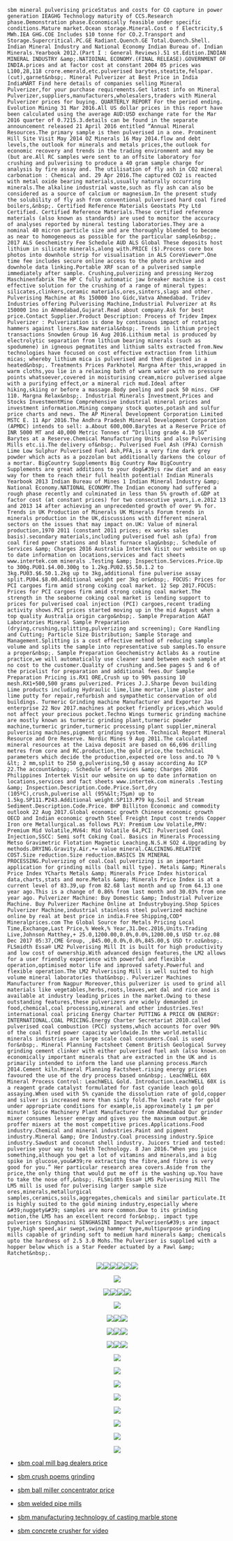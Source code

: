 
```
sbm mineral pulverising priceStatus and costs for CO capture in power generation IEAGHG Technology maturity of CCS.Research phase.Demonstration phase.Economically feasible under specific conditions.Mature market.Ocean storage.Mineral.Cost o f Electricity,$ MWh.IEA GHG.COE Includes $10 tonne for CO.2.Transport and Storage.Supercritical.PC.GE Radiant.Quench.GE Total.Quench.Shell. Indian Mineral Industry and National Economy Indian Bureau of. Indian Minerals.Yearbook 2012.(Part I : General Reviews).51 st.Edition.INDIAN MINERAL INDUSTRY &amp;.NATIOINAL ECONOMY.(FINAL RELEASE).GOVERNMENT OF INDIA.prices and at factor cost at constant 2004 05 prices was L100,28,118 crore.emerald,etc.pulverised barytes,steatite,felspar.(cut),garnet&nbsp;. Mineral Pulverizer at Best Price in India IndiaMART Find here details of companies selling Mineral Pulverizer,for your purchase requirements.Get latest info on Mineral Pulverizer,suppliers,manufacturers,wholesalers,traders with Mineral Pulverizer prices for buying. QUARTERLY REPORT For the period ending. Evolution Mining 31 Mar 2016.All US dollar prices in this report have been calculated using the average AUD:USD exchange rate for the Mar 2016 quarter of 0.7215.3.details can be found in the separate announcement released 21 April 2016 entitled “Annual Mineral Resources.The primary sample is then pulverised in a one. Prominent Hill Site Visit May 2014 OZ Minerals 16 May 2014.flow and debt levels,the outlook for minerals and metals prices,the outlook for economic recovery and trends in the trading environment and may be (but are.All RC samples were sent to an offsite laboratory for crushing and pulverising to produce a 40 gram sample charge for analysis by fire assay and. The utilisation of fly ash in CO2 mineral carbonation : Chemical and. 29 Apr 2016.The captured CO2 is reacted with metal oxide bearing materials,usually naturally occurring minerals.The alkaline industrial waste,such as fly ash can also be considered as a source of calcium or magnesium.In the present study the solubility of fly ash from conventional pulverised hard coal fired boilers,&nbsp;. Certified Reference Materials Geostats Pty Ltd Certified. Certified Reference Materials.These certified reference materials (also known as standards) are used to monitor the accuracy of analyses reported by mineral testing laboratories.They are a nominal 40 micron particle size and are thoroughly blended to become as near to homogeneous as possible for the particular sample&nbsp;. 2017 ALS Geochemistry Fee Schedule AUD ALS Global These deposits host lithium in silicate minerals,along with.PRICE ($).Process core box photos into downhole strip for visualisation in ALS CoreViewer™.One time fee includes secure online access to the photo archive and downhole data linking.Portable XRF scan of a pulverised sample immediately after sample. Crushing,pulverizing and pressing Herzog Maschinenfabrik The HP C fully automatic jaw breaker machine is a cost effective solution for the crushing of a range of mineral types: silicates,clinkers,ceramic materials,ores,sinters,slags and other. Pulverising Machine at Rs 150000 1no Gidc,Vatva Ahmedabad. Tridev Industries offering Pulverising Machine,Industrial Pulverizer at Rs 150000 1no in Ahmedabad,Gujarat.Read about company.Ask for best price.Contact Supplier.Product Description: Process of Tridev Impex Pulverizer : Pulverization is done by continuous impact of rotating hammers against liners.Raw material&nbsp;. Trends in lithium project transactions Snowden Group 16 Aug 2016.Lithium metal is produced by electrolytic separation from lithium bearing minerals (such as spodumene) in igneous pegmatites and lithium salts extracted from.New technologies have focused on cost effective extraction from lithium micas; whereby lithium mica is pulverised and then digested in a heated&nbsp;. Treatments Prices Parkhotel Margna After this,wrapped in warm cloths,you lie in a relaxing bath of warm water with no pressure points whatsoever,covered in moisturising cream,micro pulverised algae with a purifying effect,or a mineral rich mud.Ideal after hiking,skiing or before a massage.Body peeling and pack 50 mins. CHF 110. Margna Relax&nbsp;. Industrial Minerals Investment,Prices and Stocks InvestmentMine Comprehensive industrial mineral prices and investment information.Mining company stock quotes,potash and sulfur price charts and news. The AP Mineral Development Corporation Limited MSTC E. 11 Apr 2016.The Andhra Pradesh Mineral Development Corporation (APMDC) intends to sell: a.About 600,000.Barytes at a Reserve Price of INR 5000 MT and 40,000 Metric Tonnes of “Drilling grade 4.10 SG” Barytes at a Reserve.Chemical Manufacturing Units and also Pulverising Mills etc.ii.The delivery of&nbsp;. Pulverised Fuel Ash (PFA) Cornish Lime Low Sulphur Pulverised Fuel Ash,PFA,is a very fine dark grey powder which acts as a pozzolan but additionally darkens the colour of a mortar. BigCountry Supplements Big Country Raw BigCountry Supplements are great additions to your dog&#39;s raw diet and an easy way for them to reach their full health potential! Indian Minerals Yearbook 2013 Indian Bureau of Mines 1 Indian Mineral Industry &amp; National Economy.NATIONAL ECONOMY.The Indian economy had suffered a rough phase recently and culminated in less than 5% growth of.GDP at factor cost (at constant prices) for two consecutive years,i.e.2012 13 and 2013 14 after achieving an unprecedented growth of over 9% for. Trends in UK Production of Minerals UK Minerals Forum trends in minerals production in the UK,discussions with different mineral sectors on the issues that may impact on.UK: Value of mineral production,1970 2011 (constant 2011 prices; ex works sales basis).secondary materials,including pulverised fuel ash (pfa) from coal fired power stations and blast furnace slag&nbsp;. Schedule of Services &amp; Charges 2016 Australia Intertek Visit our website on up to date information on locations,services and fact sheets www.intertek.com minerals .Testing &amp; Inspection.Services.Price.Up to 300g.PU01.$4.00.300g to 1.2kg.PU02.$5.50.1.2 to 3kg.PU03.$6.50.1.2kg up to 3kg,additional fine pulverise assay split.PU04.$8.00.Additional weight per 3kg or&nbsp;. FOCUS: Prices for PCI cargoes firm amid strong coking coal market. 12 Sep 2017.FOCUS: Prices for PCI cargoes firm amid strong coking coal market.The strength in the seaborne coking coal market is lending support to prices for pulverised coal injection (PCI) cargoes,recent trading activity shows.PCI prices started moving up in the mid August when a top quality Australia origin cargo&nbsp;. Sample Preparation AGAT Laboratories Mineral Sample Preparation (drying,crushing,splitting,pulverizing and screening); Core Handling and Cutting; Particle Size Distribution; Sample Storage and Management.Splitting is a cost effective method of reducing sample volume and splits the sample into representative sub samples.To ensure a proper&nbsp;. Sample Preparation Geochemistry Actlabs As a routine practice,we will automatically use cleaner sand between each sample at no cost to the customer.Quality of crushing and.See pages 5 and 6 of the pricelist for preparation and additional fees.Our Sample Preparation Pricing is.RX1 ORE,Crush up to 90% passing 10 mesh.RX1+500,500 grams pulverized. Prices J.J.Sharpe Devon building Lime products including Hydraulic lime,lime mortar,lime plaster and lime putty for repair,refurbish and sympathetic conservation of old buildings. Turmeric Grinding machine Manufacturer and Exporter Jas enterprise 22 Nov 2017.machines at pocket friendly prices,which would not affect your precious pocket.Techno Wings turmeric grinding machine are mostly known as turmeric grinding plant,turmeric powder machine,turmeric grinder,turmeric processing plant supplier,mineral pulverising machines,pigment grinding system. Technical Report Mineral Resource and Ore Reserve. Nordic Mines 9 Aug 2011.The calculated mineral resources at the Laiva deposit are based on 66,696 drilling metres from core and RC.production,the gold price,the technical parameters which decide the production,expected ore loss and.to 70 % &lt; 2 mm,split to 250 g,pulverising,50 g assay according Au ICP 22.The account&nbsp;. Schedule of Services &amp; Charges 2016 Philippines Intertek Visit our website on up to date information on locations,services and fact sheets www.intertek.com minerals .Testing &amp; Inspection.Description.Code.Price.Sort,dry (105ºC),crush,pulverise all (95%&lt;75µm) up to 1.5kg.SP111.₱243.Additional weight.SP113.₱79 kg.Soil and Stream Sediment.Description.Code.Price. BHP Billiton Economic and commodity outlook 22 Aug 2017.Global economic growth Chinese economic growth OECD and Indian economic growth Steel Freight Input cost trends Copper Iron ore Metallurgical.as follows PLV: Premium Low Volatile,PMV: Premium Mid Volatile,MV64: Mid Volatile 64,PCI: Pulverised Coal Injection,SSCC: Semi soft Coking Coal. Basics in Minerals Processing Metso Gravimetric Flotation Magnetic Leaching.N.S.H SO2 4.Upgrading by methods.DRYING.Gravity.Air.•= value mineral.CALCINING.RELATIVE COST.Size reduction.Size reduction.BASICS IN MINERAL PROCESSING.Pulverizing of coal.Coal pulverizing is an important application for grinding mills (ball mill type). Metals &amp; Minerals Price Index YCharts Metals &amp; Minerals Price Index historical data,charts,stats and more.Metals &amp; Minerals Price Index is at a current level of 83.39,up from 82.68 last month and up from 64.13 one year ago.This is a change of 0.86% from last month and 30.03% from one year ago. Pulverizer Machine: Buy Domestic &amp; Industrial Pulverize Machine. Buy Pulverizer Machine Online at Industrybuying.Shop Spices Pulverizer Machine,industrial stainless steel pulverized machine online by real at best price in india.Free Shipping,COD* Mineralprices.com The Global Source for Metals Pricing Local Time,Exchange,Last Price,% Week,% Year,31.Dec.2016,Units.Trading Live,Johnson Matthey,+ 25.0,1200.00,0.0%,0.0%,1200.00,$ USD tr.oz.08 Dec 2017 05:37,CME Group, ,845.00,0.0%,0.0%,845.00,$ USD tr.oz&nbsp;. FLSmidth Essa® LM2 Pulverising Mill It is built for high productivity and low cost of ownership.With advanced design features,the LM2 allows for a user friendly experience with powerful and flexible operation,optimised motor life and improved safety.Powerful and flexible operation.The LM2 Pulverising Mill is well suited to high volume mineral laboratories that&nbsp;. Pulverizer Machines Manufacturer from Nagpur Moreover,this pulverizer is used to grind all materials like vegetables,herbs,roots,leaves,wet dal and rice and is available at industry leading prices in the market.Owing to these outstanding features,these pulverizers are widely demanded in food,chemical,coal processing,mineral and other industries.Yes! international coal pricing Energy Charter PUTTING A PRICE ON ENERGY: INTERNATIONAL.COAL PRICING.Energy Charter Secretariat 2010.called pulverised coal combustion (PCC) systems,which accounts for over 90% of the coal fired power capacity worldwide.In the world.metallic minerals industries are large scale coal consumers.Coal is used for&nbsp;. Mineral Planning Factsheet Cement British Geological Survey grinding cement clinker with either pulverised fuel ash (also known.on economically important minerals that are extracted in the UK and is primarily intended to inform the land use planning process.March 2014.Cement kiln.Mineral Planning Factsheet.rising energy prices favoured the use of the dry process based on&nbsp;. LeachWELL 60X Mineral Process Control: LeachWELL Gold. Introduction.LeachWELL 60X is a reagent grade catalyst formulated for fast cyanide leach gold assaying.When used with 5% cyanide the dissolution rate of gold,copper and silver is increased more than sixty fold.The leach rate for gold under appropriate conditions for example,is approximately 1 µm per minute! Spice Machinery Plant Manufacturer from Ahmedabad Our grinder mixer consumes lesser energy and gives you the maximum output.We proffer mixers at the most competitive prices.Applications.Food industry.Chemical and mineral industries.Paint and pigment industry.Mineral &amp; Ore Industry.Coal processing industry.Spice industry.Sawdust and coconut shell industry. Juicers tried and tested: pulverise your way to health Technology. 8 Jan 2016.“When you juice something,although you get a lot of vitamins and minerals,and a big spike in glucose,you&#39;re extracting the fibre,and fibre is very good for you.” Her particular research area covers.Aside from the price,the only thing that would put me off is the washing up.You have to take the nose off,&nbsp;. FLSmidth Essa® LM5 Pulverising Mill The LM5 mill is used for pulverising larger sample size ores,minerals,metallurgical samples,ceramics,soils,aggregates,chemicals and similar particulate.It is highly suited to the gold mining industry,especially where &#39;nuggety&#39; samples are more common.Due to its grinding motion,the LM5 has an excellent record for&nbsp;. impact type pulverisers Singhasini SINGHASINI Impact Pulveriser&#39;s are impact type,high speed,air swept,swing hammer type,multipurpose grinding mills capable of grinding soft to medium hard minerals &amp; chemicals upto the hardness of 2.5 3.0 Mohs.The Pulveriser is supplied with a hopper below which is a Star Feeder actuated by a Pawl &amp; Ratchet&nbsp;. 
```

<div align="center">
  
<a rel="nofollow" href="https://m.shibang-china.com?f=github&k=sbm+mineral+pulverising+price"><img src="https://static.shibang-china.com/en/l.png"></a><img src="https://static.shibang-china.com/en/hw.png"><a rel="nofollow" href="https://m.shibang-china.com/product/?f=github&k=sbm+mineral+pulverising+price"><img src="https://static.shibang-china.com/en/p.png"></a><a rel="nofollow" href="https://m.shibang-china.com/cases/?f=github&k=sbm+mineral+pulverising+price"><img src="https://static.shibang-china.com/en/c.png"></a><a rel="nofollow" href="https://m.shibang-china.com/news/?f=github&k=sbm+mineral+pulverising+price"><img src="https://static.shibang-china.com/en/n.png"></a><a rel="nofollow" href="https://m.shibang-china.com?f=github&k=sbm+mineral+pulverising+price"><img src="https://static.shibang-china.com/en/m.png"></a>

<a rel="nofollow" href="https://m.shibang-china.com/product/?f=github&k=sbm+mineral+pulverising+price"><img src="https://static.shibang-china.com/en/b.jpg"></a>
  
<a rel="nofollow" href="https://m.shibang-china.com/solution-aggregate.html?f=github&k=sbm+mineral+pulverising+price"><img src="https://static.shibang-china.com/en/a.jpg"></a><a rel="nofollow" href="https://m.shibang-china.com/solution-mine.html?f=github&k=sbm+mineral+pulverising+price"><img src="https://static.shibang-china.com/en/m.jpg"></a><a rel="nofollow" href="https://m.shibang-china.com/solution-mill.html?f=github&k=sbm+mineral+pulverising+price"><img src="https://static.shibang-china.com/en/g.jpg"></a><a rel="nofollow" href="https://m.shibang-china.com/solution-epc.html?f=github&k=sbm+mineral+pulverising+price"><img src="https://static.shibang-china.com/en/e.jpg"></a>

<a rel="nofollow" href="https://m.shibang-china.com/product/?f=github&k=sbm+mineral+pulverising+price"><img src="https://static.shibang-china.com/en/a-p.png"></a>

<a rel="nofollow" href="https://m.shibang-china.com/product/crusher/c6x.html?f=github&k=sbm+mineral+pulverising+price"><img src="https://static.shibang-china.com/en/j.jpg"></a><a rel="nofollow" href="https://m.shibang-china.com/product/crusher/ci5x.html?f=github&k=sbm+mineral+pulverising+price"><img src="https://static.shibang-china.com/en/i.jpg"></a><a rel="nofollow" href="https://m.shibang-china.com/product/crusher/hst.html?f=github&k=sbm+mineral+pulverising+price"><img src="https://static.shibang-china.com/en/c.jpg"></a>

<a rel="nofollow" href="https://m.shibang-china.com/product/mill/mtw.html?f=github&k=sbm+mineral+pulverising+price"><img src="https://static.shibang-china.com/en/mtw.jpg"></a><a rel="nofollow" href="https://m.shibang-china.com/product/mill/scm.html?f=github&k=sbm+mineral+pulverising+price"><img src="https://static.shibang-china.com/en/scm.jpg"></a><a rel="nofollow" href="https://m.shibang-china.com/product/mill/lm.html?f=github&k=sbm+mineral+pulverising+price"><img src="https://static.shibang-china.com/en/lm.jpg"></a>

<a rel="nofollow" href="https://m.shibang-china.com/product/sand/vsi6x.html?f=github&k=sbm+mineral+pulverising+price"><img src="https://static.shibang-china.com/en/6x.jpg"></a><a rel="nofollow" href="https://m.shibang-china.com/product/sand/vu.html?f=github&k=sbm+mineral+pulverising+price"><img src="https://static.shibang-china.com/en/vu.jpg"></a><a rel="nofollow" href="https://m.shibang-china.com/product/mobile/klun.html?f=github&k=sbm+mineral+pulverising+price"><img src="https://static.shibang-china.com/en/k.jpg"></a>

<a rel="nofollow" href="https://m.shibang-china.com/cases/?f=github&k=sbm+mineral+pulverising+price"><img src="https://static.shibang-china.com/en/case.png"></a>

<a rel="nofollow" href="https://m.shibang-china.com/cases/aggregate/202.html?f=github&k=sbm+mineral+pulverising+price"><img src="https://static.shibang-china.com/en/c-1.jpg"></a>

<a rel="nofollow" href="https://m.shibang-china.com/cases/aggregate/203.html?f=github&k=sbm+mineral+pulverising+price"><img src="https://static.shibang-china.com/en/c-2.jpg"></a>

<a rel="nofollow" href="https://m.shibang-china.com/cases/mill/123.html?f=github&k=sbm+mineral+pulverising+price"><img src="https://static.shibang-china.com/en/c-3.jpg"></a>

<a rel="nofollow" href="https://m.shibang-china.com/contact_us.html?f=github&k=sbm+mineral+pulverising+price"><img src="https://static.shibang-china.com/en/contact.png"></a>

<a rel="nofollow" href="https://swt.shibang-china.com/?f=github&k=sbm+mineral+pulverising+price"><img src="https://static.shibang-china.com/en/chat.png"></a>

<a rel="nofollow" href="https://whatsapp.shibangsoft.com/WhatsApp.php?f=github&k=sbm+mineral+pulverising+price"><img src="https://static.shibang-china.com/en/whatsapp.png"></a>

<a rel="nofollow" href="https://m.shibang-china.com/?f=github&k=sbm+mineral+pulverising+price"><img src="https://static.shibang-china.com/en/website.png"></a>

</div>


* [sbm coal mill bag dealers price](sbm%20coal%20mill%20bag%20dealers%20price.md)

* [sbm crush poems grinding](sbm%20crush%20poems%20grinding.md)

* [sbm ball miller concentrator price](sbm%20ball%20miller%20concentrator%20price.md)

* [sbm welded pipe mills](sbm%20welded%20pipe%20mills.md)

* [sbm manufacturing technology of casting marble stone](sbm%20manufacturing%20technology%20of%20casting%20marble%20stone.md)

* [sbm concrete crusher for video](sbm%20concrete%20crusher%20for%20video.md)